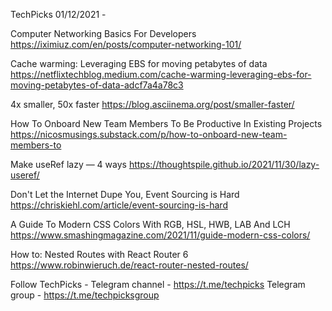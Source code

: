 TechPicks 01/12/2021 -

Computer Networking Basics For Developers
https://iximiuz.com/en/posts/computer-networking-101/

Cache warming: Leveraging EBS for moving petabytes of data
https://netflixtechblog.medium.com/cache-warming-leveraging-ebs-for-moving-petabytes-of-data-adcf7a4a78c3

4x smaller, 50x faster
https://blog.asciinema.org/post/smaller-faster/

How To Onboard New Team Members To Be Productive In Existing Projects
https://nicosmusings.substack.com/p/how-to-onboard-new-team-members-to

Make useRef lazy — 4 ways
https://thoughtspile.github.io/2021/11/30/lazy-useref/

Don't Let the Internet Dupe You, Event Sourcing is Hard
https://chriskiehl.com/article/event-sourcing-is-hard

A Guide To Modern CSS Colors With RGB, HSL, HWB, LAB And LCH
https://www.smashingmagazine.com/2021/11/guide-modern-css-colors/

How to: Nested Routes with React Router 6
https://www.robinwieruch.de/react-router-nested-routes/

Follow TechPicks -
Telegram channel - https://t.me/techpicks
Telegram group - https://t.me/techpicksgroup